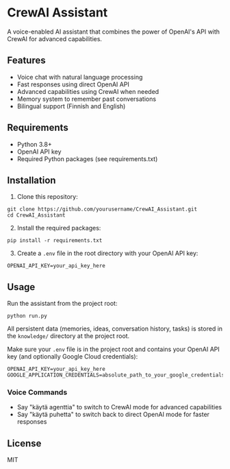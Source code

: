 # CrewAI Assistant

A voice-enabled AI assistant that combines the power of OpenAI's API with CrewAI for advanced capabilities.

## Features

- Voice chat with natural language processing
- Fast responses using direct OpenAI API
- Advanced capabilities using CrewAI when needed
- Memory system to remember past conversations
- Bilingual support (Finnish and English)

## Requirements

- Python 3.8+
- OpenAI API key
- Required Python packages (see requirements.txt)

## Installation

1. Clone this repository:
```
git clone https://github.com/yourusername/CrewAI_Assistant.git
cd CrewAI_Assistant
```

2. Install the required packages:
```
pip install -r requirements.txt
```

3. Create a `.env` file in the root directory with your OpenAI API key:
```
OPENAI_API_KEY=your_api_key_here
```

## Usage

Run the assistant from the project root:
```
python run.py
```

All persistent data (memories, ideas, conversation history, tasks) is stored in the `knowledge/` directory at the project root.

Make sure your `.env` file is in the project root and contains your OpenAI API key (and optionally Google Cloud credentials):
```
OPENAI_API_KEY=your_api_key_here
GOOGLE_APPLICATION_CREDENTIALS=absolute_path_to_your_google_credentials.json
```

### Voice Commands

- Say "käytä agenttia" to switch to CrewAI mode for advanced capabilities
- Say "käytä puhetta" to switch back to direct OpenAI mode for faster responses

## License

MIT 